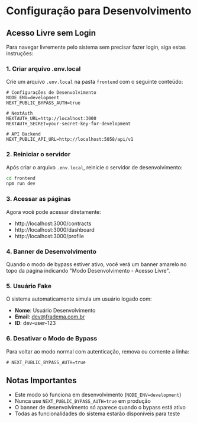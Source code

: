# Configuração para Desenvolvimento

## Acesso Livre sem Login

Para navegar livremente pelo sistema sem precisar fazer login, siga estas instruções:

### 1. Criar arquivo .env.local

Crie um arquivo `.env.local` na pasta `frontend` com o seguinte conteúdo:

```env
# Configurações de Desenvolvimento
NODE_ENV=development
NEXT_PUBLIC_BYPASS_AUTH=true

# NextAuth
NEXTAUTH_URL=http://localhost:3000
NEXTAUTH_SECRET=your-secret-key-for-development

# API Backend
NEXT_PUBLIC_API_URL=http://localhost:5058/api/v1
```

### 2. Reiniciar o servidor

Após criar o arquivo `.env.local`, reinicie o servidor de desenvolvimento:

```bash
cd frontend
npm run dev
```

### 3. Acessar as páginas

Agora você pode acessar diretamente:
- http://localhost:3000/contracts
- http://localhost:3000/dashboard
- http://localhost:3000/profile

### 4. Banner de Desenvolvimento

Quando o modo de bypass estiver ativo, você verá um banner amarelo no topo da página indicando "Modo Desenvolvimento - Acesso Livre".

### 5. Usuário Fake

O sistema automaticamente simula um usuário logado com:
- **Nome**: Usuário Desenvolvimento
- **Email**: dev@fradema.com.br
- **ID**: dev-user-123

### 6. Desativar o Modo de Bypass

Para voltar ao modo normal com autenticação, remova ou comente a linha:
```env
# NEXT_PUBLIC_BYPASS_AUTH=true
```

## Notas Importantes

- Este modo só funciona em desenvolvimento (`NODE_ENV=development`)
- Nunca use `NEXT_PUBLIC_BYPASS_AUTH=true` em produção
- O banner de desenvolvimento só aparece quando o bypass está ativo
- Todas as funcionalidades do sistema estarão disponíveis para teste 